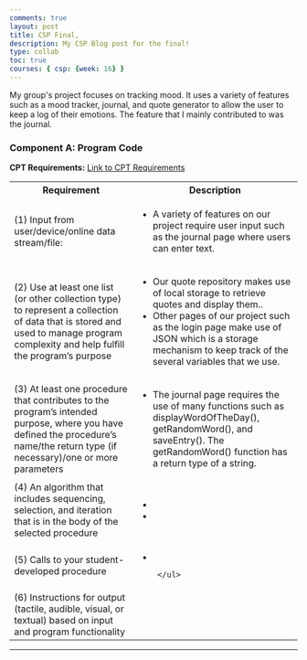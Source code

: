 ```yaml
---
comments: true
layout: post
title: CSP Final,
description: My CSP Blog post for the final!
type: collab
toc: true
courses: { csp: {week: 16} }
---
```




<body>


<p>My group's project focuses on tracking mood. It uses a variety of features such as a mood tracker, journal, and quote generator to allow the user to keep a log of their emotions. The feature that I mainly contributed to was the journal. </p>


<h3><strong>Component A: Program Code</strong></h3>


<strong>CPT Requirements:</strong>
<a href="https://apcentral.collegeboard.org/media/pdf/ap-csp-student-task-directions.pdf">Link to CPT Requirements</a>


<table>
 <tr>
   <th>Requirement</th>
   <th>Description</th>
 </tr>
 <tr>
   <td>(1) Input from user/device/online data stream/file:</td>
   <td>
     <ul>
       <li>A variety of features on our project require user input such as the journal page where users can enter text. </li>
     </ul>
   </td>
 </tr>
 <tr>
   <td>(2) Use at least one list (or other collection type) to represent a collection of data that is stored and used to manage program complexity and help fulfill the program’s purpose</td>
   <td>
     <ul>
       <li> Our quote repository makes use of local storage to retrieve quotes and display them..</li>
       <li>Other pages of our project such as the login page make use of JSON which is a storage mechanism to keep track of the several variables that we use.</li>
     </ul>
   </td>
 </tr>
 <tr>
   <td>(3) At least one procedure that contributes to the program’s intended purpose, where you have defined the procedure’s name/the return type (if necessary)/one or more parameters</td>
   <td>
     <ul>
       <li>The journal page requires the use of many functions such as displayWordOfTheDay(), getRandomWord(), and saveEntry(). The getRandomWord() function has a return type of a string. </li>
     </ul>
   </td>
 </tr>
 <tr>
   <td>(4) An algorithm that includes sequencing, selection, and iteration that is in the body of the selected procedure</td>
   <td>
     <ul>
       <li></li>
       <li></li>
         </ul>
   </td>
 </tr>
 <tr>
   <td>(5) Calls to your student-developed procedure</td>
   <td>
     <ul>
       <li></li>
     
     </ul>
   </td>
 </tr>
 <tr>
   <td>(6) Instructions for output (tactile, audible, visual, or textual) based on input and program functionality</td>
   <td>
     <ul>
     </ul>
   </td>
 </tr>
</table>


<hr>









